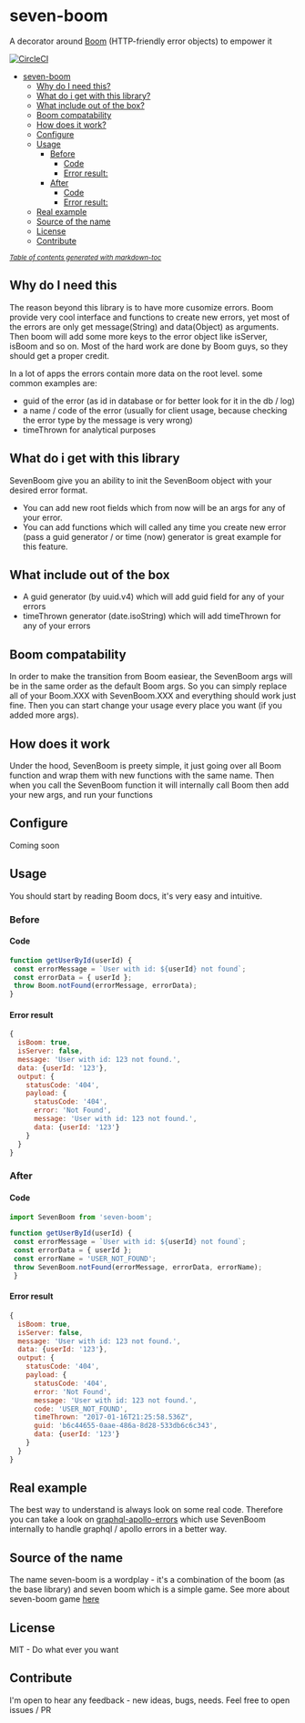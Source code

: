 # seven-boom
A decorator around [Boom](https://github.com/hapijs/boom) (HTTP-friendly error objects) to empower it

[![CircleCI](https://circleci.com/gh/GiladShoham/seven-boom/tree/master.svg?style=svg&circle-token=56ee1bfc2964727d5d468cc2f2b2216054cee97f)](https://circleci.com/gh/GiladShoham/seven-boom/tree/master)

<!-- toc -->

- [seven-boom](#seven-boom)
  * [Why do I need this?](#why-do-i-need-this)
  * [What do i get with this library?](#what-do-i-get-with-this-library)
  * [What include out of the box?](#what-include-out-of-the-box)
  * [Boom compatability](#boom-compatability)
  * [How does it work?](#how-does-it-work)
  * [Configure](#configure)
  * [Usage](#usage)
    + [Before](#before)
      - [Code](#code)
      - [Error result:](#error-result)
    + [After](#after)
      - [Code](#code-1)
      - [Error result:](#error-result-1)
  * [Real example](#real-example)
  * [Source of the name](#source-of-the-name)
  * [License](#license)
  * [Contribute](#contribute)

<small><i><a href='http://ecotrust-canada.github.io/markdown-toc/'>Table of contents generated with markdown-toc</a></i></small>
<!-- tocstop -->

## Why do I need this
The reason beyond this library is to have more cusomize errors.
Boom provide very cool interface and functions to create new errors, yet most of the errors are only get message(String) and data(Object) as arguments.
Then boom will add some more keys to the error object like isServer, isBoom and so on.
Most of the hard work are done by Boom guys, so they should get a proper credit.

In a lot of apps the errors contain more data on the root level. some common examples are:
* guid of the error (as id in database or for better look for it in the db / log)
* a name / code of the error (usually for client usage, because checking the error type by the message is very wrong)
* timeThrown for analytical purposes

## What do i get with this library
SevenBoom give you an ability to init the SevenBoom object with your desired error format. 
* You can add new root fields which from now will be an args for any of your error.
* You can add functions which will called any time you create new error (pass a guid generator / or time (now) generator is great example for this feature.

## What include out of the box
* A guid generator (by uuid.v4) which will add guid field for any of your errors
* timeThrown generator (date.isoString) which will add timeThrown for any of your errors

## Boom compatability
In order to make the transition from Boom easiear, the SevenBoom args will be in the same order as the default Boom args. 
So you can simply replace all of your Boom.XXX with SevenBoom.XXX and everything should work just fine.
Then you can start change your usage every place you want (if you added more args).

## How does it work
Under the hood, SevenBoom is preety simple, it just going over all Boom function and wrap them with new functions with the same name.
Then when you call the SevenBoom function it will internally call Boom then add your new args, and run your functions

## Configure
Coming soon

## Usage
You should start by reading Boom docs, it's very easy and intuitive.

### Before
#### Code
```js
function getUserById(userId) {
 const errorMessage = `User with id: ${userId} not found`;
 const errorData = { userId };
 throw Boom.notFound(errorMessage, errorData);	
}
```
#### Error result
```js
{
  isBoom: true,
  isServer: false, 
  message: 'User with id: 123 not found.',
  data: {userId: '123'},
  output: {
    statusCode: '404',
    payload: {
      statusCode: '404',
      error: 'Not Found',
      message: 'User with id: 123 not found.',
      data: {userId: '123'}
    }
  }
}
```

### After
#### Code
```js
import SevenBoom from 'seven-boom';

function getUserById(userId) {
 const errorMessage = `User with id: ${userId} not found`;
 const errorData = { userId };
 const errorName = 'USER_NOT_FOUND';
 throw SevenBoom.notFound(errorMessage, errorData, errorName);
 }
```
#### Error result
```js
{
  isBoom: true,
  isServer: false, 
  message: 'User with id: 123 not found.',
  data: {userId: '123'},
  output: {
    statusCode: '404',
    payload: {
      statusCode: '404',
      error: 'Not Found',
      message: 'User with id: 123 not found.',
      code: 'USER_NOT_FOUND',
      timeThrown: "2017-01-16T21:25:58.536Z",
      guid: 'b6c44655-0aae-486a-8d28-533db6c6c343',
      data: {userId: '123'}
    }
  }
}
```

## Real example
The best way to understand is always look on some real code.
Therefore you can take a look on [graphql-apollo-errors](https://github.com/GiladShoham/graphql-apollo-errors) which use SevenBoom internally to handle graphql / apollo errors in a better way.

## Source of the name
The name seven-boom is a wordplay - it's a combination of the boom (as the base library) and seven boom which is a simple game.
See more about seven-boom game [here](https://play.google.com/store/apps/details?id=com.krembo.seven)

## License
MIT - Do what ever you want

## Contribute
I'm open to hear any feedback - new ideas, bugs, needs.
Feel free to open issues / PR
